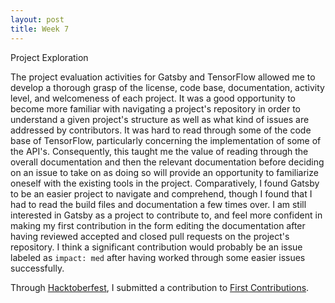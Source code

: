 ```yaml
---
layout: post
title: Week 7
---
```



Project Exploration

<!-- For this week, your goal is to describe the project evaluation that you did. What was hard? what did you learn? Are you interested in the particular project that you evaluated now? What was the hardest task? Do not limit yourself to these questions. -->
The project evaluation activities for Gatsby and TensorFlow allowed me to develop a thorough grasp of the license, code base, documentation, activity level, and welcomeness of each project. It was a good opportunity to become more familiar with navigating a project's repository in order to understand a given project's structure as well as what kind of issues are addressed by contributors. It was hard to read through some of the code base of TensorFlow, particularly concerning the implementation of some of the API's. Consequently, this taught me the value of reading through the overall documentation and then the relevant documentation before deciding on an issue to take on as doing so will provide an opportunity to familiarize oneself with the existing tools in the project. Comparatively, I found Gatsby to be an easier project to navigate and comprehend, though I found that I had to read the build files and documentation a few times over. I am still interested in Gatsby as a project to contribute to, and feel more confident in making my first contribution in the form editing the documentation after having reviewed accepted and closed pull requests on the project's repository. I think a significant contribution would probably be an issue labeled as `impact: med` after having worked through some easier issues successfully.

Through [Hacktoberfest][1], I submitted a contribution to [First Contributions][2].
<!-- follow the repository
	see how similar issues were resolved
	-->
[1]: https://hacktoberfest.digitalocean.com/
[2]: https://github.com/firstcontributions/first-contributions/pull/21566
